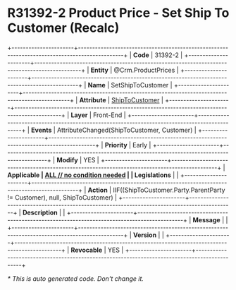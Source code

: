 ﻿---
erp.type: front-end-business-rule
erp.entity: Crm.ProductPrices
---

# R31392-2 Product Price - Set Ship To Customer (Recalc)
+----------------------+----------------------------------------------------------------------------------------------+
| **Code**             | 31392-2                                                                                      |
+----------------------+----------------------------------------------------------------------------------------------+
| **Entity**           | @Crm.ProductPrices                                                                           |
+----------------------+----------------------------------------------------------------------------------------------+
| **Name**             | SetShipToCustomer                                                                            |
+----------------------+----------------------------------------------------------------------------------------------+
| **Attribute**        | [ShipToCustomer](../entities/Crm.ProductPrices.md#shiptocustomer)                            |
+----------------------+----------------------------------------------------------------------------------------------+
| **Layer**            | Front-End                                                                                    |
+----------------------+----------------------------------------------------------------------------------------------+
| **Events**           | AttributeChanged(ShipToCustomer, Customer)                                                   |
+----------------------+----------------------------------------------------------------------------------------------+
| **Priority**         | Early                                                                                        |
+----------------------+----------------------------------------------------------------------------------------------+
| **Modify**           | YES                                                                                          |
+----------------------+----------------------------------------------------------------------------------------------+
| **Applicable         | [ALL // no condition needed](xref:applicable-legislations)                                   |
| Legislations**       |                                                                                              |
+----------------------+----------------------------------------------------------------------------------------------+
| **Action**           | IIF((ShipToCustomer.Party.ParentParty != Customer), null, ShipToCustomer)                    |
+----------------------+----------------------------------------------------------------------------------------------+
| **Description**      |                                                                                              |
+----------------------+----------------------------------------------------------------------------------------------+
| **Message**          |                                                                                              |
+----------------------+----------------------------------------------------------------------------------------------+
| **Version**          |                                                                                              |
+----------------------+----------------------------------------------------------------------------------------------+
| **Revocable**        | YES                                                                                          |
+----------------------+----------------------------------------------------------------------------------------------+

*\* This is auto generated code. Don't change it.*
